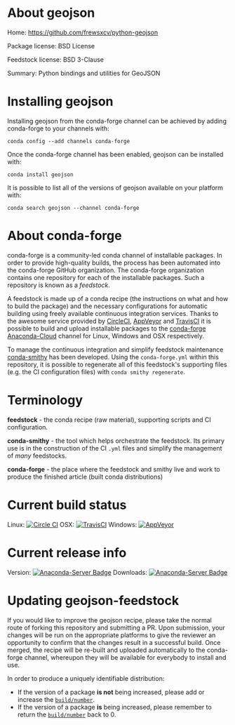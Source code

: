 About geojson
=============

Home: https://github.com/frewsxcv/python-geojson

Package license: BSD License

Feedstock license: BSD 3-Clause

Summary: Python bindings and utilities for GeoJSON



Installing geojson
==================

Installing geojson from the conda-forge channel can be achieved by adding conda-forge to your channels with:

```
conda config --add channels conda-forge
```

Once the conda-forge channel has been enabled, geojson can be installed with:

```
conda install geojson
```

It is possible to list all of the versions of geojson available on your platform with:

```
conda search geojson --channel conda-forge
```


About conda-forge
=================

conda-forge is a community-led conda channel of installable packages.
In order to provide high-quality builds, the process has been automated into the
conda-forge GitHub organization. The conda-forge organization contains one repository 
for each of the installable packages. Such a repository is known as a *feedstock*.

A feedstock is made up of a conda recipe (the instructions on what and how to build
the package) and the necessary configurations for automatic building using freely
available continuous integration services. Thanks to the awesome service provided by
[CircleCI](https://circleci.com/), [AppVeyor](http://www.appveyor.com/)
and [TravisCI](https://travis-ci.org/) it is possible to build and upload installable
packages to the [conda-forge](https://anaconda.org/conda-forge)
[Anaconda-Cloud](http://docs.anaconda.org/) channel for Linux, Windows and OSX respectively.

To manage the continuous integration and simplify feedstock maintenance
[conda-smithy](http://github.com/conda-forge/conda-smithy) has been developed.
Using the ``conda-forge.yml`` within this repository, it is possible to regenerate all of
this feedstock's supporting files (e.g. the CI configuration files) with ``conda smithy regenerate``.


Terminology
===========

**feedstock** - the conda recipe (raw material), supporting scripts and CI configuration.

**conda-smithy** - the tool which helps orchestrate the feedstock.
                   Its primary use is in the construction of the CI ``.yml`` files
                   and simplify the management of *many* feedstocks.

**conda-forge** - the place where the feedstock and smithy live and work to
                  produce the finished article (built conda distributions)

Current build status
====================

Linux: [![Circle CI](https://circleci.com/gh/conda-forge/geojson-feedstock.svg?style=svg)](https://circleci.com/gh/conda-forge/geojson-feedstock)
OSX: [![TravisCI](https://travis-ci.org/conda-forge/geojson-feedstock.svg?branch=master)](https://travis-ci.org/conda-forge/geojson-feedstock) 
Windows: [![AppVeyor](https://ci.appveyor.com/api/projects/status/github/conda-forge/geojson-feedstock?svg=True)](https://ci.appveyor.com/project/conda-forge/geojson-feedstock/branch/master)

Current release info
====================
Version: [![Anaconda-Server Badge](https://anaconda.org/conda-forge/geojson/badges/version.svg)](https://anaconda.org/conda-forge/geojson)
Downloads: [![Anaconda-Server Badge](https://anaconda.org/conda-forge/geojson/badges/downloads.svg)](https://anaconda.org/conda-forge/geojson)


Updating geojson-feedstock
==========================

If you would like to improve the geojson recipe, please take the normal
route of forking this repository and submitting a PR. Upon submission, your changes will
be run on the appropriate platforms to give the reviewer an opportunity to confirm that the
changes result in a successful build. Once merged, the recipe will be re-built and uploaded
automatically to the conda-forge channel, whereupon they will be available for everybody to
install and use.

In order to produce a uniquely identifiable distribution:
 * If the version of a package **is not** being increased, please add or increase
   the [``build/number``](http://conda.pydata.org/docs/building/meta-yaml.html#build-number-and-string). 
 * If the version of a package **is** being increased, please remember to return
   the [``build/number``](http://conda.pydata.org/docs/building/meta-yaml.html#build-number-and-string)
   back to 0.
